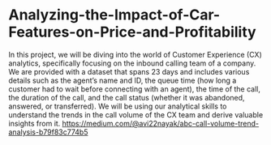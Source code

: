 # Analyzing-the-Impact-of-Car-Features-on-Price-and-Profitability

In this project, we will be diving into the world of Customer Experience (CX) analytics, specifically focusing on the inbound calling team of a company. We are provided with a dataset that spans 23 days and includes various details such as the agent’s name and ID, the queue time (how long a customer had to wait before connecting with an agent), the time of the call, the duration of the call, and the call status (whether it was abandoned, answered, or transferred). We will be using our analytical skills to understand the trends in the call volume of the CX team and derive valuable insights from it. https://medium.com/@avi22nayak/abc-call-volume-trend-analysis-b79f83c774b5

